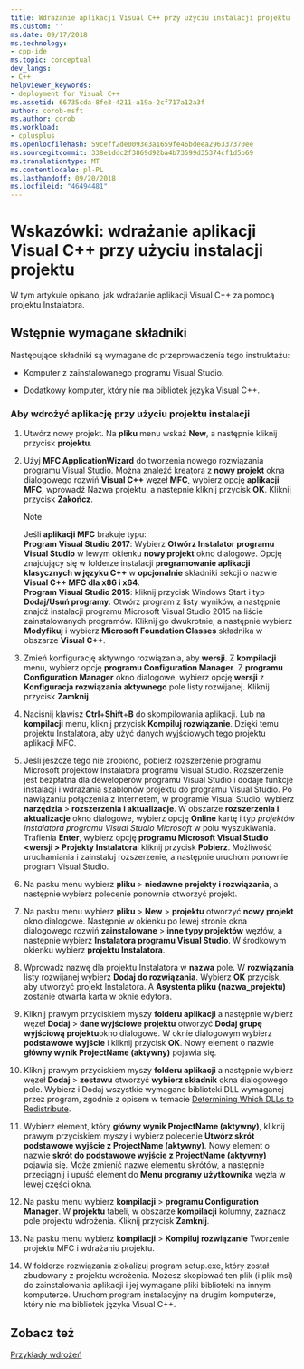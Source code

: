 ```yaml
---
title: Wdrażanie aplikacji Visual C++ przy użyciu instalacji projektu | Dokumentacja firmy Microsoft
ms.custom: ''
ms.date: 09/17/2018
ms.technology:
- cpp-ide
ms.topic: conceptual
dev_langs:
- C++
helpviewer_keywords:
- deployment for Visual C++
ms.assetid: 66735cda-8fe3-4211-a19a-2cf717a12a3f
author: corob-msft
ms.author: corob
ms.workload:
- cplusplus
ms.openlocfilehash: 59ceff2de0093e3a1659fe46bdeea296337370ee
ms.sourcegitcommit: 338e1ddc2f3869d92ba4b73599d35374cf1d5b69
ms.translationtype: MT
ms.contentlocale: pl-PL
ms.lasthandoff: 09/20/2018
ms.locfileid: "46494481"
---
```

# <a name="walkthrough-deploying-a-visual-c-application-by-using-a-setup-project"></a>Wskazówki: wdrażanie aplikacji Visual C++ przy użyciu instalacji projektu

W tym artykule opisano, jak wdrażanie aplikacji Visual C++ za pomocą projektu Instalatora.

## <a name="prerequisites"></a>Wstępnie wymagane składniki

Następujące składniki są wymagane do przeprowadzenia tego instruktażu:  
  
- Komputer z zainstalowanego programu Visual Studio.  
  
- Dodatkowy komputer, który nie ma bibliotek języka Visual C++.  
  
### <a name="to-deploy-an-application-by-using-a-setup-project"></a>Aby wdrożyć aplikację przy użyciu projektu instalacji  

1. Utwórz nowy projekt. Na **pliku** menu wskaż **New**, a następnie kliknij przycisk **projektu**. 
  
1. Użyj **MFC ApplicationWizard** do tworzenia nowego rozwiązania programu Visual Studio. Można znaleźć kreatora z **nowy projekt** okna dialogowego rozwiń **Visual C++** węzeł **MFC**, wybierz opcję **aplikacji MFC**, wprowadź Nazwa projektu, a następnie kliknij przycisk **OK**. Kliknij przycisk **Zakończ**.

   > [!NOTE]
   > Jeśli **aplikacji MFC** brakuje typu:<br/>
   > **Program Visual Studio 2017**: Wybierz **Otwórz Instalator programu Visual Studio** w lewym okienku **nowy projekt** okno dialogowe. Opcję znajdujący się w folderze instalacji **programowanie aplikacji klasycznych w języku C++** w **opcjonalnie** składniki sekcji o nazwie **Visual C++ MFC dla x86 i x64**.<br/>
   > **Program Visual Studio 2015**: kliknij przycisk Windows Start i typ **Dodaj/Usuń programy**. Otwórz program z listy wyników, a następnie znajdź instalacji programu Microsoft Visual Studio 2015 na liście zainstalowanych programów. Kliknij go dwukrotnie, a następnie wybierz **Modyfikuj** i wybierz **Microsoft Foundation Classes** składnika w obszarze **Visual C++**.
  
1. Zmień konfigurację aktywngo rozwiązania, aby **wersji**. Z **kompilacji** menu, wybierz opcję **programu Configuration Manager**. Z **programu Configuration Manager** okno dialogowe, wybierz opcję **wersji** z **Konfiguracja rozwiązania aktywnego** pole listy rozwijanej. Kliknij przycisk **Zamknij**.
  
1. Naciśnij klawisz **Ctrl**+**Shift**+**B** do skompilowania aplikacji. Lub na **kompilacji** menu, kliknij przycisk **Kompiluj rozwiązanie**. Dzięki temu projektu Instalatora, aby użyć danych wyjściowych tego projektu aplikacji MFC.   

1. Jeśli jeszcze tego nie zrobiono, pobierz rozszerzenie programu Microsoft projektów Instalatora programu Visual Studio. Rozszerzenie jest bezpłatna dla deweloperów programu Visual Studio i dodaje funkcje instalacji i wdrażania szablonów projektu do programu Visual Studio. Po nawiązaniu połączenia z Internetem, w programie Visual Studio, wybierz **narzędzia** > **rozszerzenia i aktualizacje**. W obszarze **rozszerzenia i aktualizacje** okno dialogowe, wybierz opcję **Online** kartę i typ *projektów Instalatora programu Visual Studio Microsoft* w polu wyszukiwania. Trafienia **Enter**, wybierz opcję **programu Microsoft Visual Studio \<wersji > Projekty Instalatora**i kliknij przycisk **Pobierz**. Możliwość uruchamiania i zainstaluj rozszerzenie, a następnie uruchom ponownie program Visual Studio. 
  
1. Na pasku menu wybierz **pliku** > **niedawne projekty i rozwiązania**, a następnie wybierz polecenie ponownie otworzyć projekt.   
  
1. Na pasku menu wybierz **pliku** > **New** > **projektu** otworzyć **nowy projekt** okno dialogowe. Następnie w okienku po lewej stronie okna dialogowego rozwiń **zainstalowane** > **inne typy projektów** węzłów, a następnie wybierz **Instalatora programu Visual Studio**. W środkowym okienku wybierz **projektu Instalatora**.  
  
1. Wprowadź nazwę dla projektu Instalatora w **nazwa** pole. W **rozwiązania** listy rozwijanej wybierz **Dodaj do rozwiązania**. Wybierz **OK** przycisk, aby utworzyć projekt Instalatora. A **Asystenta pliku (nazwa_projektu)** zostanie otwarta karta w oknie edytora.  

1. Kliknij prawym przyciskiem myszy **folderu aplikacji** a następnie wybierz węzeł **Dodaj** > **dane wyjściowe projektu** otworzyć **Dodaj grupę wyjściową projektu**okno dialogowe. W oknie dialogowym wybierz **podstawowe wyjście** i kliknij przycisk **OK**. Nowy element o nazwie **główny wynik ProjectName (aktywny)** pojawia się.

1. Kliknij prawym przyciskiem myszy **folderu aplikacji** a następnie wybierz węzeł **Dodaj** > **zestawu** otworzyć **wybierz składnik** okna dialogowego pole. Wybierz i Dodaj wszystkie wymagane biblioteki DLL wymaganej przez program, zgodnie z opisem w temacie [Determining Which DLLs to Redistribute](determining-which-dlls-to-redistribute.md). 

1. Wybierz element, który **główny wynik ProjectName (aktywny)**, kliknij prawym przyciskiem myszy i wybierz polecenie **Utwórz skrót podstawowe wyjście z ProjectName (aktywny)**. Nowy element o nazwie **skrót do podstawowe wyjście z ProjectName (aktywny)** pojawia się. Może zmienić nazwę elementu skrótów, a następnie przeciągnij i upuść element do **Menu programy użytkownika** węzła w lewej części okna.

1. Na pasku menu wybierz **kompilacji** > **programu Configuration Manager**. W **projektu** tabeli, w obszarze **kompilacji** kolumny, zaznacz pole projektu wdrożenia. Kliknij przycisk **Zamknij**.
  
1. Na pasku menu wybierz **kompilacji** > **Kompiluj rozwiązanie** Tworzenie projektu MFC i wdrażaniu projektu.  
  
1. W folderze rozwiązania zlokalizuj program setup.exe, który został zbudowany z projektu wdrożenia. Możesz skopiować ten plik (i plik msi) do zainstalowania aplikacji i jej wymagane pliki biblioteki na innym komputerze. Uruchom program instalacyjny na drugim komputerze, który nie ma bibliotek języka Visual C++.
  
## <a name="see-also"></a>Zobacz też  

[Przykłady wdrożeń](deployment-examples.md)<br/>

